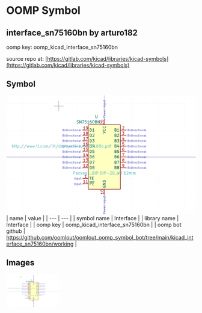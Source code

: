 # OOMP Symbol  
## interface_sn75160bn  by arturo182  
  
oomp key: oomp_kicad_interface_sn75160bn  
  
source repo at: [https://gitlab.com/kicad/libraries/kicad-symbols](https://gitlab.com/kicad/libraries/kicad-symbols)  
## Symbol  
  
[![working.png](working_600.png)](working.png)  
| name | value | 
| --- | --- | 
| symbol name | Interface | 
| library name | Interface | 
| oomp key | oomp_kicad_interface_sn75160bn | 
| oomp bot github | https://github.com/oomlout/oomlout_oomp_symbol_bot/tree/main/kicad_interface_sn75160bn/working | 
## Images  
  
[![working.png](working_140.png)](working.png)  
